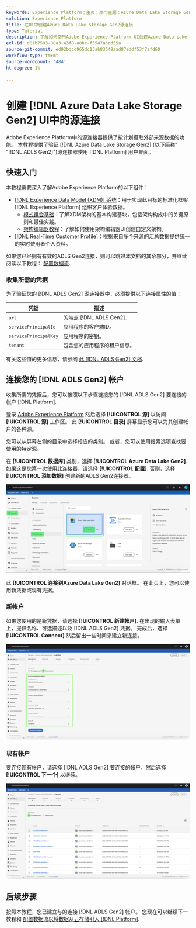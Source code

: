 ```yaml
---
keywords: Experience Platform；主页；热门主题；Azure Data Lake Storage Gen2；ADLS Gen2；adls gen2；adls连接器
solution: Experience Platform
title: 在UI中创建Azure Data Lake Storage Gen2源连接
type: Tutorial
description: 了解如何使用Adobe Experience Platform UI创建Azure Data Lake Storage Gen2源连接。
exl-id: d81b7593-08a3-43f8-a8bc-f5547a6cd55a
source-git-commit: ed92bdcd965dc13ab83649aad87eddf53f7afd60
workflow-type: tm+mt
source-wordcount: '484'
ht-degree: 1%

---
```


# 创建 [!DNL Azure Data Lake Storage Gen2] UI中的源连接

Adobe Experience Platform中的源连接器提供了按计划摄取外部来源数据的功能。 本教程提供了验证 [!DNL Azure Data Lake Storage Gen2] (以下简称“ ”[!DNL ADLS Gen2]&quot;)源连接器使用 [!DNL Platform] 用户界面。

## 快速入门

本教程需要深入了解Adobe Experience Platform的以下组件：

- [[!DNL Experience Data Model (XDM)] 系统](../../../../../xdm/home.md)：用于实现此目标的标准化框架 [!DNL Experience Platform] 组织客户体验数据。
   - [模式组合基础](../../../../../xdm/schema/composition.md)：了解XDM架构的基本构建基块，包括架构构成中的关键原则和最佳实践。
   - [架构编辑器教程](../../../../../xdm/tutorials/create-schema-ui.md)：了解如何使用架构编辑器UI创建自定义架构。
- [[!DNL Real-Time Customer Profile]](../../../../../profile/home.md)：根据来自多个来源的汇总数据提供统一的实时使用者个人资料。

如果您已经拥有有效的ADLS Gen2连接，则可以跳过本文档的其余部分，并继续阅读以下教程： [配置数据流](../../dataflow/batch/cloud-storage.md).

### 收集所需的凭据

为了验证您的 [!DNL ADLS Gen2] 源连接器中，必须提供以下连接属性的值：

| 凭据 | 描述 |
| ---------- | ----------- |
| `url` | 的端点 [!DNL ADLS Gen2]. |
| `servicePrincipalId` | 应用程序的客户端ID。 |
| `servicePrincipalKey` | 应用程序的密钥。 |
| `tenant` | 包含您的应用程序的租户信息。 |

有关这些值的更多信息，请参阅 [此 [!DNL ADLS Gen2] 文档](https://docs.microsoft.com/en-us/azure/data-factory/connector-azure-data-lake-storage).

## 连接您的 [!DNL ADLS Gen2] 帐户

收集所需的凭据后，您可以按照以下步骤链接您的 [!DNL ADLS Gen2] 要连接的帐户 [!DNL Platform].

登录 [Adobe Experience Platform](https://platform.adobe.com) 然后选择 **[!UICONTROL 源]** 以访问 **[!UICONTROL 源]** 工作区。 此 **[!UICONTROL 目录]** 屏幕显示您可以为其创建帐户的各种源。

您可以从屏幕左侧的目录中选择相应的类别。 或者，您可以使用搜索选项查找要使用的特定源。

在 **[!UICONTROL 数据库]** 类别，选择 **[!UICONTROL Azure Data Lake Gen2]**. 如果这是您第一次使用此连接器，请选择 **[!UICONTROL 配置]**. 否则，选择 **[!UICONTROL 添加数据]** 创建新的ADLS Gen2连接器。

![](../../../../images/tutorials/create/adls-gen2/catalog.png)

此 **[!UICONTROL 连接到Azure Data Lake Gen2]** 对话框。 在此页上，您可以使用新凭据或现有凭据。

### 新帐户

如果您使用的是新凭据，请选择 **[!UICONTROL 新建帐户]**. 在出现的输入表单上，提供名称、可选描述以及 [!DNL ADLS Gen2] 凭据。 完成后，选择 **[!UICONTROL Connect]** 然后留出一些时间来建立新连接。

![](../../../../images/tutorials/create/adls-gen2/connect.png)

### 现有帐户

要连接现有帐户，请选择 [!DNL ADLS Gen2] 要连接的帐户，然后选择 **[!UICONTROL 下一个]** 以继续。

![](../../../../images/tutorials/create/adls-gen2/existing.png)

## 后续步骤

按照本教程，您已建立与的连接 [!DNL ADLS Gen2] 帐户。 您现在可以继续下一教程和 [配置数据流以将数据从云存储引入 [!DNL Platform]](../../dataflow/batch/cloud-storage.md).
